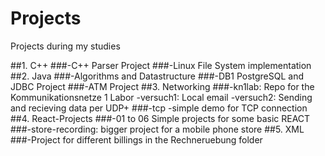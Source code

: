 # Projects
Projects during my studies

##1. C++
  ###-C++ Parser Project
  ###-Linux File System implementation
##2. Java
  ###-Algorithms and Datastructure
  ###-DB1 PostgreSQL and JDBC Project
  ###-ATM Project
##3. Networking
  ###-kn1lab: Repo for the Kommunikationsnetze 1 Labor
    -versuch1: Local email
    -versuch2: Sending and recieving data per UDP+
   ###-tcp
    -simple demo for TCP connection
##4. React-Projects
  ###-01 to 06 Simple projects for some basic REACT
  ###-store-recording: bigger project for a mobile phone store
##5. XML
  ###-Project for different billings in the Rechneruebung folder
